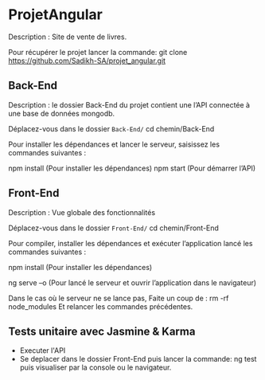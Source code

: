 # ProjetAngular
Description : Site de vente de livres.

Pour récupérer le projet lancer la commande:
git clone https://github.com/Sadikh-SA/projet_angular.git

## Back-End
Description : le dossier Back-End du projet contient une l’API connectée à une base de données mongodb.

Déplacez-vous dans le dossier `Back-End/`
cd chemin/Back-End

Pour installer les dépendances et lancer le serveur, saisissez les commandes suivantes :

npm install (Pour installer les dépendances)
npm start (Pour démarrer l’API)

## Front-End
Description : Vue globale des fonctionnalités

Déplacez-vous dans le dossier `Front-End/`
cd chemin/Front-End

Pour compiler, installer les dépendances et exécuter l’application lancé les commandes suivantes :

npm install  (Pour installer les dépendances) 

ng serve –o (Pour lancé le serveur et ouvrir l’application dans le navigateur)

Dans le cas où le serveur ne se lance pas,
Faite un coup de : rm -rf node_modules
Et relancer les commandes précédentes.

## Tests unitaire avec Jasmine & Karma
- Executer l'API 
- Se deplacer dans le dossier Front-End puis lancer la commande: ng test puis visualiser par la console ou le navigateur.


